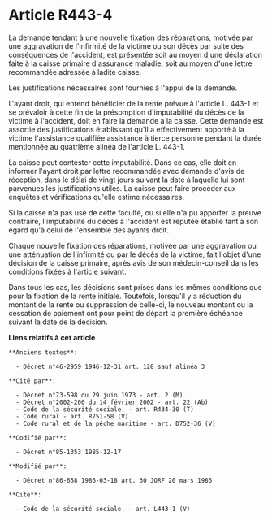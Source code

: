# Article R443-4

La demande tendant à une nouvelle fixation des réparations, motivée par une aggravation de l'infirmité de la victime ou son
décès par suite des conséquences de l'accident, est présentée soit au moyen d'une déclaration faite à la caisse primaire
d'assurance maladie, soit au moyen d'une lettre recommandée adressée à ladite caisse. 

Les justifications nécessaires sont fournies à l'appui de la demande. 

L'ayant droit, qui entend bénéficier de la rente prévue à l'article L. 443-1 et se prévaloir à cette fin de la présomption
d'imputabilité du décès de la victime à l'accident, doit en faire la demande à la caisse. Cette demande est assortie des
justifications établissant qu'il a effectivement apporté à la victime l'assistance qualifiée assistance à tierce personne
pendant la durée mentionnée au quatrième alinéa de l'article L. 443-1. 

La caisse peut contester cette imputabilité. Dans ce cas, elle doit en informer l'ayant droit par lettre recommandée avec
demande d'avis de réception, dans le délai de vingt jours suivant la date à laquelle lui sont parvenues les justifications
utiles. La caisse peut faire procéder aux enquêtes et vérifications qu'elle estime nécessaires. 

Si la caisse n'a pas usé de cette faculté, ou si elle n'a pu apporter la preuve contraire, l'imputabilité du décès à
l'accident est réputée établie tant à son égard qu'à celui de l'ensemble des ayants droit. 

Chaque nouvelle fixation des réparations, motivée par une aggravation ou une atténuation de l'infirmité ou par le décès de la
victime, fait l'objet d'une décision de la caisse primaire, après avis de son médecin-conseil dans les conditions fixées à
l'article suivant. 

Dans tous les cas, les décisions sont prises dans les mêmes conditions que pour la fixation de la rente initiale. Toutefois,
lorsqu'il y a réduction du montant de la rente ou suppression de celle-ci, le nouveau montant ou la cessation de paiement ont
pour point de départ la première échéance suivant la date de la décision.

**Liens relatifs à cet article**

	**Anciens textes**:

	  - Décret n°46-2959 1946-12-31 art. 128 sauf alinéa 3

	**Cité par**:

	  - Décret n°73-598 du 29 juin 1973 - art. 2 (M)
	  - Décret n°2002-200 du 14 février 2002 - art. 22 (Ab)
	  - Code de la sécurité sociale. - art. R434-30 (T)
	  - Code rural - art. R751-58 (V)
	  - Code rural et de la pêche maritime - art. D752-36 (V)

	**Codifié par**:

	  - Décret n°85-1353 1985-12-17

	**Modifié par**:

	  - Décret n°86-658 1986-03-18 art. 30 JORF 20 mars 1986

	**Cite**:

	  - Code de la sécurité sociale. - art. L443-1 (V)
